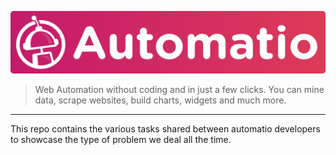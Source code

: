 ![](Assets/logo.png)

> Web Automation without coding and in just a few clicks.
> You can mine data, scrape websites, build charts, widgets and much more.

---

This repo contains the various tasks shared between automatio developers to showcase the type of problem we deal all the time. 